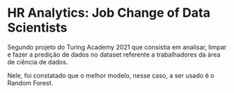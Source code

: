 # HR Analytics: Job Change of Data Scientists

Segundo projeto do Turing Academy 2021 que consistia em analisar, limpar e fazer a predição de dados no dataset referente a trabalhadores da área de ciência de dados. 

Nele, foi constatado que o melhor modelo, nesse caso, a ser usado é o Random Forest.
